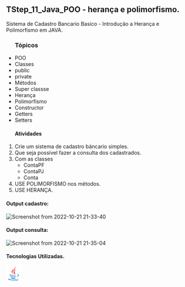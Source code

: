 <h2>TStep_11_Java_POO - herança e polimorfismo.</h2>

<p>Sistema de Cadastro  Bancario Basico - Introdução a Herança e Polimorfismo em JAVA.</p>

<ul><h3>Tópicos</h3>
<li>POO</li>
<li>Classes</li>
<li>public</li>
<li>private</li>
<li>Métodos</li>
<li>Super classse</li>
<li>Herança</li>
<li>Polimorfismo</li>
<li>Constructor</li>
<li>Getters</li>
<li>Setters</li>
</ul>

<ol><h4>Atividades</h4>
<li>Crie um sistema de cadastro báncario simples.</li>
<li>Que seja possível fazer a consulta dos cadastrados.</li>
<li>Com as classes
  <ul>
   <li> ContaPF</li>
  <li>ContaPJ</li>
    <li>Conta</li>
  </ul>
  </li>
<li>USE POLIMORFISMO nos métodos.</li>
<li>USE HERANÇA.</li>
</ol>

<h4>Output cadastro:</h4>

![Screenshot from 2022-10-21 21-33-40](https://user-images.githubusercontent.com/78119622/197308445-ff079a53-7ecd-4816-be08-089d3ba2b562.png)

<h4>Output consulta:</h4>

![Screenshot from 2022-10-21 21-35-04](https://user-images.githubusercontent.com/78119622/197308459-c16dc28d-4bef-4d80-86b9-ad363b2f2069.png)


<h4>Tecnologias Utilizadas.</h4>
 
<p align="left">
<a href="https://www.java.com" target="_blank" rel="noreferrer"> <img src="https://raw.githubusercontent.com/devicons/devicon/master/icons/java/java-original.svg" alt="java" width="40" height="40"/> </a> </p> 
